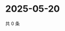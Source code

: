 # 2025-05-20

共 0 条

<!-- BEGIN ZHIHUVIDEO -->
<!-- 最后更新时间 Tue May 20 2025 21:26:55 GMT+0800 (China Standard Time) -->

<!-- END ZHIHUVIDEO -->

